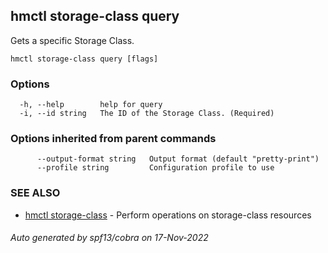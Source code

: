 ## hmctl storage-class query

Gets a specific Storage Class.

```
hmctl storage-class query [flags]
```

### Options

```
  -h, --help        help for query
  -i, --id string   The ID of the Storage Class. (Required)
```

### Options inherited from parent commands

```
      --output-format string   Output format (default "pretty-print")
      --profile string         Configuration profile to use
```

### SEE ALSO

* [hmctl storage-class](hmctl_storage-class.md)	 - Perform operations on storage-class resources

###### Auto generated by spf13/cobra on 17-Nov-2022
